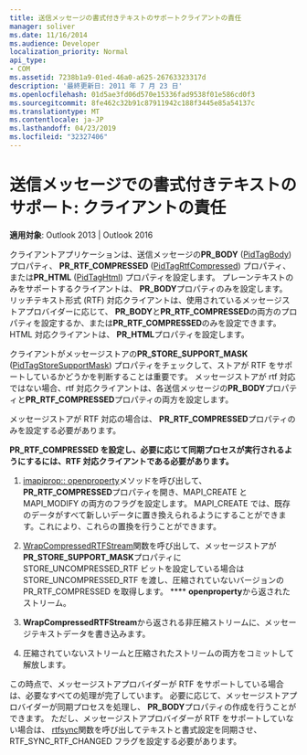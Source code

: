 ```yaml
---
title: 送信メッセージの書式付きテキストのサポートクライアントの責任
manager: soliver
ms.date: 11/16/2014
ms.audience: Developer
localization_priority: Normal
api_type:
- COM
ms.assetid: 7238b1a9-01ed-46a0-a625-26763323317d
description: '最終更新日: 2011 年 7 月 23 日'
ms.openlocfilehash: 01d5ae3fd06d570e15336fad9538f01e586cd0f3
ms.sourcegitcommit: 8fe462c32b91c87911942c188f3445e85a54137c
ms.translationtype: MT
ms.contentlocale: ja-JP
ms.lasthandoff: 04/23/2019
ms.locfileid: "32327406"
---
```

# <a name="supporting-formatted-text-in-outgoing-messages-client-responsibilities"></a>送信メッセージでの書式付きテキストのサポート: クライアントの責任

  
  
**適用対象**: Outlook 2013 | Outlook 2016 
  
クライアントアプリケーションは、送信メッセージの**PR_BODY** ([PidTagBody](pidtagbody-canonical-property.md)) プロパティ、 **PR_RTF_COMPRESSED** ([PidTagRtfCompressed](pidtagrtfcompressed-canonical-property.md)) プロパティ、または**PR_HTML** ([PidTagHtml](pidtaghtml-canonical-property.md)) プロパティを設定します。 プレーンテキストのみをサポートするクライアントは、 **PR_BODY**プロパティのみを設定します。 リッチテキスト形式 (RTF) 対応クライアントは、使用されているメッセージストアプロバイダーに応じて、 **PR_BODY**と**PR_RTF_COMPRESSED**の両方のプロパティを設定するか、または**PR_RTF_COMPRESSED**のみを設定できます。 HTML 対応クライアントは、 **PR_HTML**プロパティを設定します。 
  
クライアントがメッセージストアの**PR_STORE_SUPPORT_MASK** ([PidTagStoreSupportMask](pidtagstoresupportmask-canonical-property.md)) プロパティをチェックして、ストアが RTF をサポートしているかどうかを判断することは重要です。 メッセージストアが rtf 対応ではない場合、rtf 対応クライアントは、各送信メッセージの**PR_BODY**プロパティと**PR_RTF_COMPRESSED**プロパティの両方を設定します。 
  
メッセージストアが RTF 対応の場合は、 **PR_RTF_COMPRESSED**プロパティのみを設定する必要があります。 
  
 **PR_RTF_COMPRESSED を設定し、必要に応じて同期プロセスが実行されるようにするには、RTF 対応クライアントである必要があります。**
  
1. [imapiprop:: openproperty](imapiprop-openproperty.md)メソッドを呼び出して、 **PR_RTF_COMPRESSED**プロパティを開き、MAPI_CREATE と MAPI_MODIFY の両方のフラグを設定します。 MAPI_CREATE では、既存のデータがすべて新しいデータに置き換えられるようにすることができます。これにより、これらの置換を行うことができます。 
    
2. [WrapCompressedRTFStream](wrapcompressedrtfstream.md)関数を呼び出して、メッセージストアが**PR_STORE_SUPPORT_MASK**プロパティに STORE_UNCOMPRESSED_RTF ビットを設定している場合は STORE_UNCOMPRESSED_RTF を渡し、圧縮されていないバージョンの PR_RTF_COMPRESSED を取得します。 **** **openproperty**から返されたストリーム。
    
3. **WrapCompressedRTFStream**から返される非圧縮ストリームに、メッセージテキストデータを書き込みます。
    
4. 圧縮されていないストリームと圧縮されたストリームの両方をコミットして解放します。
    
この時点で、メッセージストアプロバイダーが RTF をサポートしている場合は、必要なすべての処理が完了しています。 必要に応じて、メッセージストアプロバイダーが同期プロセスを処理し、 **PR_BODY**プロパティの作成を行うことができます。 ただし、メッセージストアプロバイダーが RTF をサポートしていない場合は、 [rtfsync](rtfsync.md)関数を呼び出してテキストと書式設定を同期させ、RTF_SYNC_RTF_CHANGED フラグを設定する必要があります。 
  

